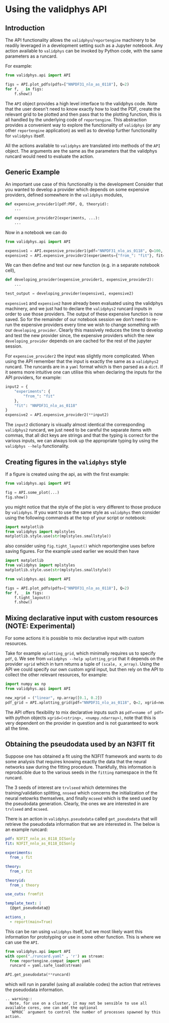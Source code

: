 # Using the validphys API

## Introduction


The API functionality allows the `validphys`/`reportengine` machinery to be
readily leveraged in a development setting such as a Jupyter notebook. Any
action available to `validphys` can be invoked by Python code, with the same
parameters as a runcard.

For example:

```python
from validphys.api import API

figs = API.plot_pdfs(pdfs=["NNPDF31_nlo_as_0118"], Q=2)
for f, _ in figs:
    f.show()
```

The `API` object provides a high level interface to the validphys code.  Note
that the user doesn't need to know exactly how to load the PDF, create the
relevant grid to be plotted and then pass that to the plotting function, this is
all handled by the underlying code of `reportengine`. This abstraction provides
a convenient way to explore the functionality of `validphys` (or any other
`reportengine` application) as well as to develop further functionality for
`validphys` itself.

All the actions available to `validphys` are translated into methods of the `API`
object. The arguments are the same as the parameters that the validphys runcard
would need to evaluate the action.

## Generic Example

An important use case of this functionality is the development
Consider that you wanted to develop a provider which depends on some expensive providers, defined
somewhere in the `validphys` modules,

```python
def expensive_provider1(pdf:PDF, Q, theoryid):
    ...

def expensive_provider2(experiments, ...):
    ...

```

Now in a notebook we can do

```python
from validphys.api import API

expensive1 = API.expesnive_provider1(pdf="NNPDF31_nlo_as_0118", Q=100, theoryid=52)
expensive2 = API.expensive_provider2(experiments={"from_": "fit"}, fit="NNPDF31_nlo_as_0118")

```

We can then define and test our new function (e.g. in a separate notebook cell),

```python
def developing_provider(expensive_provider1, expensive_provider2):
    ...

test_output = developing_provider(expensive1, expensive2)
```

`expensive1` and `expensive2` have already been evaluated using the validphys machinery, and we just
had to declare the `validphys2` runcard inputs in order to use those providers. The output of these
expensive function is now saved. So for the remainder of our notebook session we don't need to
re-run the expensive providers every time we wish to change something with our `developing_provider`.
Clearly this massively reduces the time to develop and test the new provider since, the expensive
providers which the new `developing_provider` depends on are cached for the rest of the jupyter
session.

For `expensive_provider2` the input was slightly more complicated. When using the API remember that
the input is exactly the same as a `validphys2` runcard. The runcards are in a `yaml` format which
is then parsed as a `dict`. If it seems more intuitive one can utilise this when declaring the
inputs for the API providers, for example:

```python
input2 = {
    "experiments": {
        "from_": "fit"
    },
    "fit": "NNPDF31_nlo_as_0118"
}
expensive2 = API.expensive_provider2(**input2)
```

The `input2` dictionary is visually almost identical the corresponding `validphys2` runcard, we just
need to be careful the separate items with commas, that all dict keys are strings and that
the typing is correct for the various inputs, we can always look up the appropriate typing by using
the `validphys --help` functionality.

## Creating figures in the `validphys` style

If a figure is created using the api, as with the first example:

```python
from validphys.api import API

fig = API.some_plot(...)
fig.show()
```

you might notice that the style of the plot is very different to those produce by `validphys`. If you
want to use the same style as `validphys` then consider using the following commands at the top of
your script or notebook:

```python
import matplotlib
from validphys import mplstyles
matplotlib.style.use(str(mplstyles.smallstyle))
```

also consider using `fig.tight_layout()` which reportengine uses before saving figures. For the
example used earlier we would then have

```python
import matplotlib
from validphys import mplstyles
matplotlib.style.use(str(mplstyles.smallstyle))

from validphys.api import API

figs = API.plot_pdfs(pdfs=["NNPDF31_nlo_as_0118"], Q=2)
for f, _ in figs:
    f.tight_layout()
    f.show()
```

## Mixing declarative input with custom resources (NOTE: Experimental)

For some actions it is possible to mix declarative input with custom resources.

Take for example `xplotting_grid`, which minimally requires us to specify
`pdf`, `Q`. We see from `validphys --help xplotting_grid` that it depends on the provider `xgrid`
which in turn returns a tuple of `(scale, x_array)`. Using the API we could specify our own custom
xgrid input, but then rely on the API to collect the other relevant resources, for example:

```python
import numpy as np
from validphys.api import API

new_xgrid = ("linear", np.array([0.1, 0.2])
pdf_grid = API.xplotting_grid(pdf="NNPDF31_nlo_as_0118", Q=2, xgrid=new_xgrid)

```

The API offers flexibility to mix declarative inputs such as `pdf=<name of pdf>` with python objects
`xgrid=(<string>, <numpy.ndarray>)`, note that this is very dependent on the provider in question
and is not guaranteed to work all the time.

## Obtaining the pseudodata used by an N3FIT fit

Suppose one has obtained a fit using the N3FIT framework and wants to do some analysis that requires
knowing exactly the data that the neural networks saw during the fitting procedure. Thankfully, this
information is reproducible due to the various seeds in the `fitting` namespace in the fit runcard.

The 3 seeds of interest are `trvlseed` which determines the training/validation splitting, `nnseed`
which concerns the initialization of the neural netowrks themselves, and finally `mcseed` which is the
seed used by the pseudodata generation. Clearly, the ones we are interested in are `trvlseed` and `mcseed`.

There is an action in `validphys.pseudodata` called `get_pseudodata` that will retrieve the pseudodata
information that we are interested in. The below is an example runcard:

```yaml
pdf: N3FIT_nnlo_as_0118_DISonly
fit: N3FIT_nnlo_as_0118_DISonly

experiments:
  from_: fit

theory:
  from_: fit

theoryid:
  from_: theory

use_cuts: fromfit

template_text: |
  {@get_pseudodata@}

actions_:
  - report(main=True)
```

This can be ran using `validphys` itself, but we most likely want this information for prototyping or use in
some other function. This is where we can use the `API`.

```python
from validphys.api import API
with open("./runcard.yaml" , 'r') as stream:
  from reportengine.compat import yaml
  runcard = yaml.safe_load(stream)

API.get_pseudodata(**runcard)

```
which will run in parallel (using all available codes) the action that retrieves the pseudodata information.
```eval_rst
.. warning::
  Note, for use on a cluster, it may not be sensible to use all available cores, one can add the optional
  `NPROC` argument to control the number of processes spawned by this action.
```
